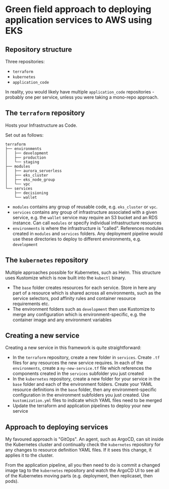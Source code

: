 # Green field approach to deploying application services to AWS using EKS

## Repository structure

Three repositories:
 - `terraform`
 - `kubernetes`
 - `application_code`

In reality, you would likely have multiple `application_code` repositories - probably one per service, unless you were taking a mono-repo approach.

## The `terraform` repository

Hosts your Infrastructure as Code.

Set out as follows:

```
terraform
├── environments
│   ├── development
│   ├── production
│   └── staging
├── modules
│   ├── aurora_serverless
│   ├── eks_cluster
│   ├── eks_node_group
│   └── vpc
└── services
    ├── decisioning
    └── wallet
```

 - `modules` contains any group of reusable code, e.g. `eks_cluster` or `vpc`.
 - `services` contains any group of infrastructure associated with a given service, e.g. the `wallet` service may require an S3 bucket and an RDS instance. Can call `modules` or specify individual infrastructure resources
 - `environments` is where the infrastructure is "called". References modules created in `modules` and `services` folders. Any deployment pipeline would use these directories to deploy to different environments, e.g. `development`

## The `kubernetes` repository

Multiple approaches possible for Kubernetes, such as Helm. This structure uses Kustomize which is now built into the `kubectl` binary.

 - The `base` folder creates resources for each service. Store in here any part of a resource which is shared across all environments, such as the service selectors, pod affinity rules and container resource requirements etc.
 - The environment folders such as `development` then use Kustomize to merge any configuration which is environment-specific, e.g. the container image and any environment variables

## Creating a new service

Creating a new service in this framework is quite straightforward:

 - In the `terraform` repository, create a new folder in `services`. Create `.tf` files for any resources the new service requires. In each of the `environments`, create a `my-new-service.tf` file which references the components created in the `services` subfolder you just created
 - In the `kubernetes` repository, create a new folder for your service in the `base` folder and each of the environment folders. Create your YAML resource definitions in the `base` folder, then any environment-specific configuration in the environment subfolders you just created. Use `kustomization.yml` files to indicate which YAML files need to be merged
 - Update the terraform and application pipelines to deploy your new service

## Approach to deploying services

My favoured approach is "GitOps". An agent, such as ArgoCD, can sit inside the Kubernetes cluster and continually check the `kubernetes` repository for any changes to resource definition YAML files. If it sees this change, it applies it to the cluster.

From the application pipeline, all you then need to do is commit a changed image tag to the `kubernetes` repository and watch the ArgoCD UI to see all of the Kubernetes moving parts (e.g. deployment, then replicaset, then pods).
